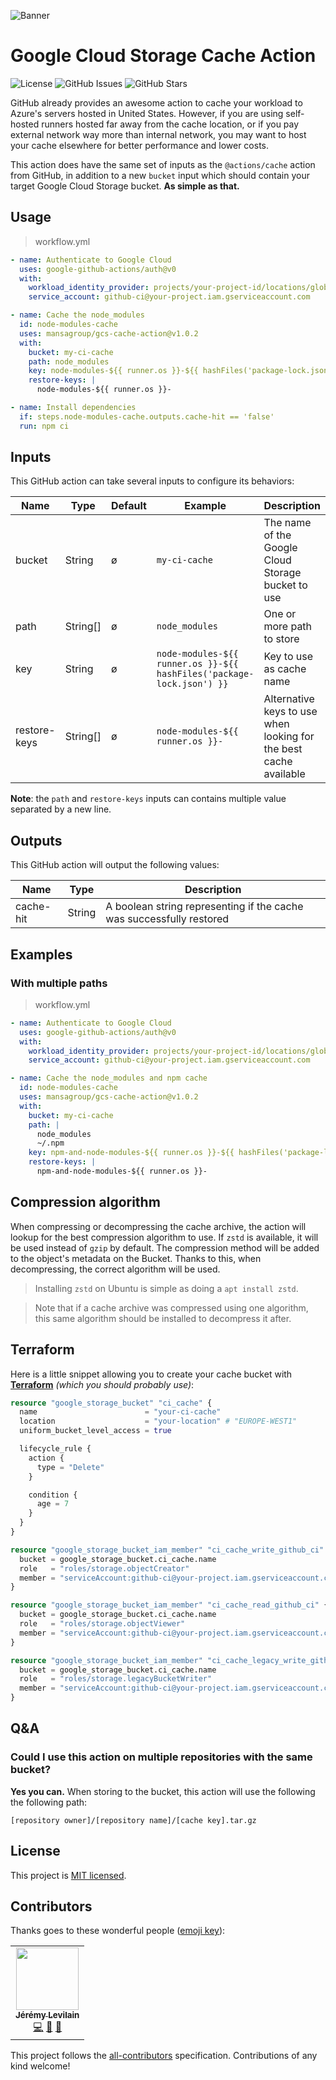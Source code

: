 ![Banner](.github/assets/banner-thin.png)

# Google Cloud Storage Cache Action

![License](https://img.shields.io/github/license/MansaGroup/gcs-cache-action?style=flat-square) ![GitHub Issues](https://img.shields.io/github/issues/mansagroup/gcs-cache-action?style=flat-square) ![GitHub Stars](https://img.shields.io/github/stars/MansaGroup/gcs-cache-action?style=flat-square)

GitHub already provides an awesome action to cache your workload
to Azure's servers hosted in United States. However, if you are
using self-hosted runners hosted far away from the cache location,
or if you pay external network way more than internal network,
you may want to host your cache elsewhere for better performance
and lower costs.

This action does have the same set of inputs as the `@actions/cache`
action from GitHub, in addition to a new `bucket` input which should
contain your target Google Cloud Storage bucket. **As simple as that.**

## Usage

> workflow.yml

```yaml
- name: Authenticate to Google Cloud
  uses: google-github-actions/auth@v0
  with:
    workload_identity_provider: projects/your-project-id/locations/global/workloadIdentityPools/your-identity-pool/providers/your-provider
    service_account: github-ci@your-project.iam.gserviceaccount.com

- name: Cache the node_modules
  id: node-modules-cache
  uses: mansagroup/gcs-cache-action@v1.0.2
  with:
    bucket: my-ci-cache
    path: node_modules
    key: node-modules-${{ runner.os }}-${{ hashFiles('package-lock.json') }}
    restore-keys: |
      node-modules-${{ runner.os }}-

- name: Install dependencies
  if: steps.node-modules-cache.outputs.cache-hit == 'false'
  run: npm ci
```

## Inputs

This GitHub action can take several inputs to configure its behaviors:

| Name         | Type     | Default | Example                                                               | Description                                                       |
| ------------ | -------- | ------- | --------------------------------------------------------------------- | ----------------------------------------------------------------- |
| bucket       | String   | ø       | `my-ci-cache`                                                         | The name of the Google Cloud Storage bucket to use                |
| path         | String[] | ø       | `node_modules`                                                        | One or more path to store                                         |
| key          | String   | ø       | `node-modules-${{ runner.os }}-${{ hashFiles('package-lock.json') }}` | Key to use as cache name                                          |
| restore-keys | String[] | ø       | `node-modules-${{ runner.os }}-`                                      | Alternative keys to use when looking for the best cache available |

**Note**: the `path` and `restore-keys` inputs can contains multiple value separated by a new line.

## Outputs

This GitHub action will output the following values:

| Name      | Type   | Description                                                          |
| --------- | ------ | -------------------------------------------------------------------- |
| cache-hit | String | A boolean string representing if the cache was successfully restored |

## Examples

### With multiple paths

> workflow.yml

```yaml
- name: Authenticate to Google Cloud
  uses: google-github-actions/auth@v0
  with:
    workload_identity_provider: projects/your-project-id/locations/global/workloadIdentityPools/your-identity-pool/providers/your-provider
    service_account: github-ci@your-project.iam.gserviceaccount.com

- name: Cache the node_modules and npm cache
  id: node-modules-cache
  uses: mansagroup/gcs-cache-action@v1.0.2
  with:
    bucket: my-ci-cache
    path: |
      node_modules
      ~/.npm
    key: npm-and-node-modules-${{ runner.os }}-${{ hashFiles('package-lock.json') }}
    restore-keys: |
      npm-and-node-modules-${{ runner.os }}-
```

## Compression algorithm

When compressing or decompressing the cache archive, the action will
lookup for the best compression algorithm to use. If `zstd` is available,
it will be used instead of `gzip` by default. The compression method
will be added to the object's metadata on the Bucket. Thanks to this,
when decompressing, the correct algorithm will be used.

> Installing `zstd` on Ubuntu is simple as doing a `apt install zstd`.

> Note that if a cache archive was compressed using one algorithm, this
> same algorithm should be installed to decompress it after.

## Terraform

Here is a little snippet allowing you to create your cache bucket with
**[Terraform](https://www.terraform.io/)** _(which you should probably use)_:

```terraform
resource "google_storage_bucket" "ci_cache" {
  name                        = "your-ci-cache"
  location                    = "your-location" # "EUROPE-WEST1"
  uniform_bucket_level_access = true

  lifecycle_rule {
    action {
      type = "Delete"
    }

    condition {
      age = 7
    }
  }
}

resource "google_storage_bucket_iam_member" "ci_cache_write_github_ci" {
  bucket = google_storage_bucket.ci_cache.name
  role   = "roles/storage.objectCreator"
  member = "serviceAccount:github-ci@your-project.iam.gserviceaccount.com"
}

resource "google_storage_bucket_iam_member" "ci_cache_read_github_ci" {
  bucket = google_storage_bucket.ci_cache.name
  role   = "roles/storage.objectViewer"
  member = "serviceAccount:github-ci@your-project.iam.gserviceaccount.com"
}

resource "google_storage_bucket_iam_member" "ci_cache_legacy_write_github_ci" {
  bucket = google_storage_bucket.ci_cache.name
  role   = "roles/storage.legacyBucketWriter"
  member = "serviceAccount:github-ci@your-project.iam.gserviceaccount.com"
}
```

## Q&A

### Could I use this action on multiple repositories with the same bucket?

**Yes you can.** When storing to the bucket, this action will use
the following the following path:

`[repository owner]/[repository name]/[cache key].tar.gz`

## License

This project is [MIT licensed](LICENSE.txt).

## Contributors

Thanks goes to these wonderful people ([emoji key](https://allcontributors.org/docs/en/emoji-key)):

<!-- ALL-CONTRIBUTORS-LIST:START - Do not remove or modify this section -->
<!-- prettier-ignore-start -->
<!-- markdownlint-disable -->
<table>
  <tr>
    <td align="center"><a href="https://jeremylvln.fr/"><img src="https://avatars.githubusercontent.com/u/6763873?v=4?s=100" width="100px;" alt=""/><br /><sub><b>Jérémy Levilain</b></sub></a><br /><a href="https://github.com/MansaGroup/gcs-cache-action/commits?author=IamBlueSlime" title="Code">💻</a> <a href="https://github.com/MansaGroup/gcs-cache-action/commits?author=IamBlueSlime" title="Documentation">📖</a> <a href="#ideas-IamBlueSlime" title="Ideas, Planning, & Feedback">🤔</a></td>
  </tr>
</table>

<!-- markdownlint-restore -->
<!-- prettier-ignore-end -->

<!-- ALL-CONTRIBUTORS-LIST:END -->

This project follows the [all-contributors](https://github.com/all-contributors/all-contributors) specification. Contributions of any kind welcome!
